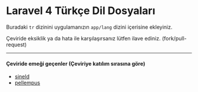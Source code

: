 Laravel 4 Türkçe Dil Dosyaları
=============

Buradaki `tr` dizinini uygulamanızın `app/lang` dizini içerisine ekleyiniz.

Çeviride eksiklik ya da hata ile karşılaşırsanız lütfen ilave ediniz. (fork/pull-request)

---

#### Çeviride emeği geçenler (Çeviriye katılım sırasına göre)

* [sineld](https://github.com/sineld)
* [pellempus](https://github.com/pellempus)
